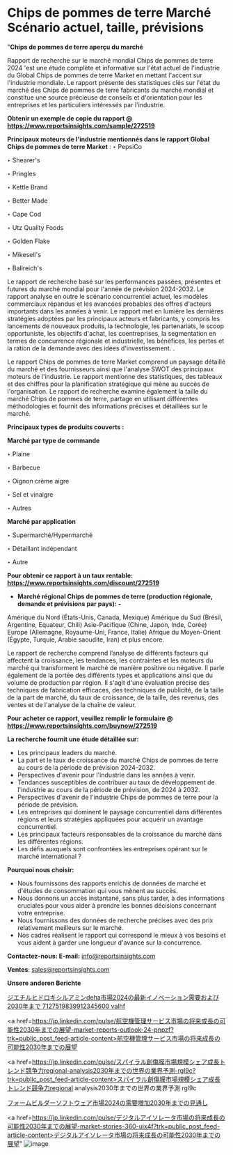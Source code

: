 # Chips de pommes de terre Marché Scénario actuel, taille, prévisions

"<strong>Chips de pommes de terre aperçu du marché</strong>

Rapport de recherche sur le marché mondial Chips de pommes de terre 2024 'est une étude complète et informative sur l'état actuel de l'industrie du Global Chips de pommes de terre Market en mettant l'accent sur l'industrie mondiale. Le rapport présente des statistiques clés sur l'état du marché des Chips de pommes de terre fabricants du marché mondial et constitue une source précieuse de conseils et d'orientation pour les entreprises et les particuliers intéressés par l'industrie.

<strong>Obtenir un exemple de copie du rapport @ <a href=https://www.reportsinsights.com/sample/272519>https://www.reportsinsights.com/sample/272519</a></strong>

<strong>Principaux moteurs de l'industrie mentionnés dans le rapport Global Chips de pommes de terre Market</strong> :
‣ PepsiCo

‣ Shearer's

‣ Pringles

‣ Kettle Brand

‣ Better Made

‣ Cape Cod

‣ Utz Quality Foods

‣ Golden Flake

‣ Mikesell's

‣ Ballreich's

Le rapport de recherche basé sur les performances passées, présentes et futures du marché mondial pour l'année de prévision 2024-2032. Le rapport analyse en outre le scénario concurrentiel actuel, les modèles commerciaux répandus et les avancées probables des offres d'acteurs importants dans les années à venir. Le rapport met en lumière les dernières stratégies adoptées par les principaux acteurs et fabricants, y compris les lancements de nouveaux produits, la technologie, les partenariats, le scoop opportuniste, les objectifs d'achat, les coentreprises, la segmentation en termes de concurrence régionale et industrielle, les bénéfices, les pertes et la ration de la demande avec des idées d'investissement. .

Le rapport Chips de pommes de terre Market comprend un paysage détaillé du marché et des fournisseurs ainsi que l'analyse SWOT des principaux moteurs de l'industrie. Le rapport mentionne des statistiques, des tableaux et des chiffres pour la planification stratégique qui mène au succès de l'organisation. Le rapport de recherche examine également la taille du marché Chips de pommes de terre, partage en utilisant différentes méthodologies et fournit des informations précises et détaillées sur le marché.

<strong>Principaux types de produits couverts :</strong>

<strong>Marché par type de commande</strong>

‣ Plaine

‣ Barbecue

‣ Oignon crème aigre

‣ Sel et vinaigre

‣ Autres

<strong>Marché par application</strong>

‣ Supermarché/Hypermarché

‣ Détaillant indépendant

‣ Autre

<strong>Pour obtenir ce rapport à un taux rentable: <a href=https://www.reportsinsights.com/discount/272519>https://www.reportsinsights.com/discount/272519</a></strong>
<ul>
  <li><strong>Marché régional Chips de pommes de terre (production régionale, demande et prévisions par pays): -</strong></li>
</ul>
Amérique du Nord (États-Unis, Canada, Mexique)
Amérique du Sud (Brésil, Argentine, Equateur, Chili)
Asie-Pacifique (Chine, Japon, Inde, Corée)
Europe (Allemagne, Royaume-Uni, France, Italie)
Afrique du Moyen-Orient (Égypte, Turquie, Arabie saoudite, Iran) et plus encore.

Le rapport de recherche comprend l’analyse de différents facteurs qui affectent la croissance, les tendances, les contraintes et les moteurs du marché qui transforment le marché de manière positive ou négative. Il parle également de la portée des différents types et applications ainsi que du volume de production par région. Il s'agit d'une évaluation précise des techniques de fabrication efficaces, des techniques de publicité, de la taille de la part de marché, du taux de croissance, de la taille, des revenus, des ventes et de l'analyse de la chaîne de valeur.

<strong>Pour acheter ce rapport, veuillez remplir le formulaire @   <a href=https://www.reportsinsights.com/buynow/272519>https://www.reportsinsights.com/buynow/272519</a></strong>

<strong>La recherche fournit une étude détaillée sur:</strong>
<ul>
  <li>Les principaux leaders du marché.</li>
  <li>La part et le taux de croissance du marché Chips de pommes de terre au cours de la période de prévision 2024-2032.</li>
  <li>Perspectives d'avenir pour l'industrie dans les années à venir.</li>
  <li>Tendances susceptibles de contribuer au taux de développement de l'industrie au cours de la période de prévision, de 2024 à 2032.</li>
  <li>Perspectives d'avenir de l'industrie Chips de pommes de terre pour la période de prévision.</li>
  <li>Les entreprises qui dominent le paysage concurrentiel dans différentes régions et leurs stratégies appliquées pour acquérir un avantage concurrentiel.</li>
  <li>Les principaux facteurs responsables de la croissance du marché dans les différentes régions.</li>
  <li>Les défis auxquels sont confrontées les entreprises opérant sur le marché international ?</li>
</ul>
<strong>Pourquoi nous choisir:</strong>
<ul>
  <li>Nous fournissons des rapports enrichis de données de marché et d'études de consommation qui vous mènent au succès.</li>
  <li>Nous donnons un accès instantané, sans plus tarder, à des informations cruciales pour vous aider à prendre les bonnes décisions concernant votre entreprise.</li>
  <li>Nous fournissons des données de recherche précises avec des prix relativement meilleurs sur le marché.</li>
  <li>Nos cadres réalisent le rapport qui correspond le mieux à vos besoins et vous aident à garder une longueur d'avance sur la concurrence.</li>
</ul>
<strong>Contactez-nous:
</strong><strong>E-mail:</strong> <a href=mailto:info@reportsinsights.com>info@reportsinsights.com</a>

<strong>Ventes</strong>: <a href=mailto:sales@reportsinsights.com>sales@reportsinsights.com</a>

<strong>Unsere anderen Berichte</strong>

<a href=https://www.linkedin.com/pulse/ジエチルヒドロキシルアミンdeha市場2024の最新イノベーション需要および2030年まで-7127519839912345600-valhf/>ジエチルヒドロキシルアミンdeha市場2024の最新イノベーション需要および2030年まで 7127519839912345600 valhf</a>

<a href=https://jp.linkedin.com/pulse/航空機管理サービス市場の将来成長の可能性2030年までの展望-market-reports-outlook-24-pnpzf?trk=public_post_feed-article-content>航空機管理サービス市場の将来成長の可能性2030年までの展望</a>

<a href=https://jp.linkedin.com/pulse/スパイラル創傷膜市場規模シェア成長トレンド競争力regional-analysis2030年までの世界の業界予測-rgl9c?trk=public_post_feed-article-content>スパイラル創傷膜市場規模シェア成長トレンド競争力regional analysis2030年までの世界の業界予測 rgl9c</a>

<a href=https://www.linkedin.com/pulse/フォームビルダーソフトウェア市場2024の需要増加2030年までの見通し-reportsinsights-pvt-ltd-furyf/>フォームビルダーソフトウェア市場2024の需要増加2030年までの見通し</a>

<a href=https://jp.linkedin.com/pulse/デジタルアイソレータ市場の将来成長の可能性2030年までの展望-market-stories-360-uix4f?trk=public_post_feed-article-content>デジタルアイソレータ市場の将来成長の可能性2030年までの展望</a>"
![image](https://github.com/daminid12/RIreport/assets/158430485/f5a9cdae-4d30-4a52-8185-15f02876a237)
